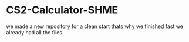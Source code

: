 # CS2-Calculator-SHME
we made a new repository for a clean start thats why we finished fast we already had all the files
